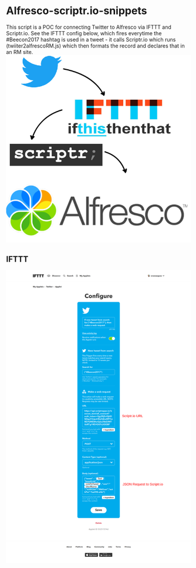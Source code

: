 # Alfresco-scriptr.io-snippets
This script is a POC for connecting Twitter to Alfresco via IFTTT and Scriptr.io. See the IFTTT config below, which fires everytime the #Beecon2017 hashtag is used in a tweet - it calls Scriptr.io which runs (twiiter2alfrescoRM.js) which then formats the record and declares that in an RM site. 
![Twitter to RM](Twitter-to-RM.png)

## IFTTT
![IFTT Configuration for Twitter](screenshot-ifttt.com-2017-04-25-16-47-49%20(1).png)
